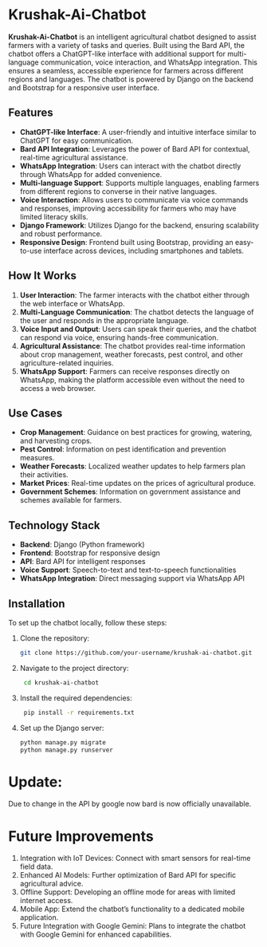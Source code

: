 # Krushak-Ai-Chatbot

**Krushak-Ai-Chatbot** is an intelligent agricultural chatbot designed to assist farmers with a variety of tasks and queries. Built using the Bard API, the chatbot offers a ChatGPT-like interface with additional support for multi-language communication, voice interaction, and WhatsApp integration. This ensures a seamless, accessible experience for farmers across different regions and languages. The chatbot is powered by Django on the backend and Bootstrap for a responsive user interface.

## Features

- **ChatGPT-like Interface**: A user-friendly and intuitive interface similar to ChatGPT for easy communication.
- **Bard API Integration**: Leverages the power of Bard API for contextual, real-time agricultural assistance.
- **WhatsApp Integration**: Users can interact with the chatbot directly through WhatsApp for added convenience.
- **Multi-language Support**: Supports multiple languages, enabling farmers from different regions to converse in their native languages.
- **Voice Interaction**: Allows users to communicate via voice commands and responses, improving accessibility for farmers who may have limited literacy skills.
- **Django Framework**: Utilizes Django for the backend, ensuring scalability and robust performance.
- **Responsive Design**: Frontend built using Bootstrap, providing an easy-to-use interface across devices, including smartphones and tablets.

## How It Works

1. **User Interaction**: The farmer interacts with the chatbot either through the web interface or WhatsApp.
2. **Multi-Language Communication**: The chatbot detects the language of the user and responds in the appropriate language.
3. **Voice Input and Output**: Users can speak their queries, and the chatbot can respond via voice, ensuring hands-free communication.
4. **Agricultural Assistance**: The chatbot provides real-time information about crop management, weather forecasts, pest control, and other agriculture-related inquiries.
5. **WhatsApp Support**: Farmers can receive responses directly on WhatsApp, making the platform accessible even without the need to access a web browser.

## Use Cases

- **Crop Management**: Guidance on best practices for growing, watering, and harvesting crops.
- **Pest Control**: Information on pest identification and prevention measures.
- **Weather Forecasts**: Localized weather updates to help farmers plan their activities.
- **Market Prices**: Real-time updates on the prices of agricultural produce.
- **Government Schemes**: Information on government assistance and schemes available for farmers.

## Technology Stack

- **Backend**: Django (Python framework)
- **Frontend**: Bootstrap for responsive design
- **API**: Bard API for intelligent responses
- **Voice Support**: Speech-to-text and text-to-speech functionalities
- **WhatsApp Integration**: Direct messaging support via WhatsApp API

## Installation

To set up the chatbot locally, follow these steps:

1. Clone the repository:

   ```bash
   git clone https://github.com/your-username/krushak-ai-chatbot.git
2. Navigate to the project directory:
   
   ```bash
    cd krushak-ai-chatbot

3. Install the required dependencies:

   ```bash
    pip install -r requirements.txt

4. Set up the Django server:

    ```bash
    python manage.py migrate
    python manage.py runserver

# Update:
Due to change in the API by google now bard is now officially unavailable. 

# Future Improvements

1. Integration with IoT Devices: Connect with smart sensors for real-time field data.
2. Enhanced AI Models: Further optimization of Bard API for specific agricultural advice.
3. Offline Support: Developing an offline mode for areas with limited internet access.
4. Mobile App: Extend the chatbot’s functionality to a dedicated mobile application.
5. Future Integration with Google Gemini: Plans to integrate the chatbot with Google Gemini for enhanced capabilities.